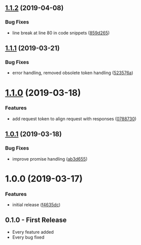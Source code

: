 ## [1.1.2](https://github.com/atom-ide-community/atom-ide-markdown-service/compare/v1.1.1...v1.1.2) (2019-04-08)


### Bug Fixes

* line break at line 80 in code snippets ([859d265](https://github.com/atom-ide-community/atom-ide-markdown-service/commit/859d265))

## [1.1.1](https://github.com/atom-ide-community/atom-ide-markdown-service/compare/v1.1.0...v1.1.1) (2019-03-21)


### Bug Fixes

* error handling, removed obsolete token handling ([523576a](https://github.com/atom-ide-community/atom-ide-markdown-service/commit/523576a))

# [1.1.0](https://github.com/atom-ide-community/atom-ide-markdown-service/compare/v1.0.1...v1.1.0) (2019-03-18)


### Features

* add request token to align request with responses ([0788730](https://github.com/atom-ide-community/atom-ide-markdown-service/commit/0788730))

## [1.0.1](https://github.com/atom-ide-community/atom-ide-markdown-service/compare/v1.0.0...v1.0.1) (2019-03-18)


### Bug Fixes

* improve promise handling ([ab3d655](https://github.com/atom-ide-community/atom-ide-markdown-service/commit/ab3d655))

# 1.0.0 (2019-03-17)


### Features

* initial release ([f4635dc](https://github.com/atom-ide-community/atom-ide-markdown-service/commit/f4635dc))

## 0.1.0 - First Release
* Every feature added
* Every bug fixed
